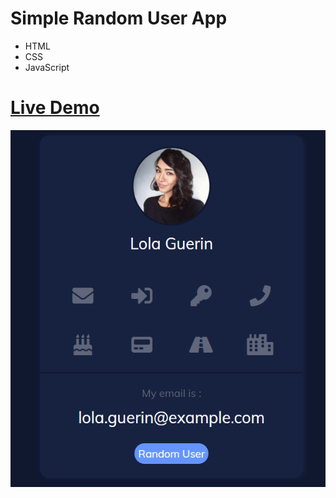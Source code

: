 <h1>Simple Random User App</h1>
<ul>
<li>HTML</li>
<li>CSS</li>
<li>JavaScript</li>
</ul>
<h1>
  <a href="https://randomuserqbeeck.netlify.app/">Live Demo</a>
</h1>
<img src="/gif/gifcontent.gif" width="900px"></img>

